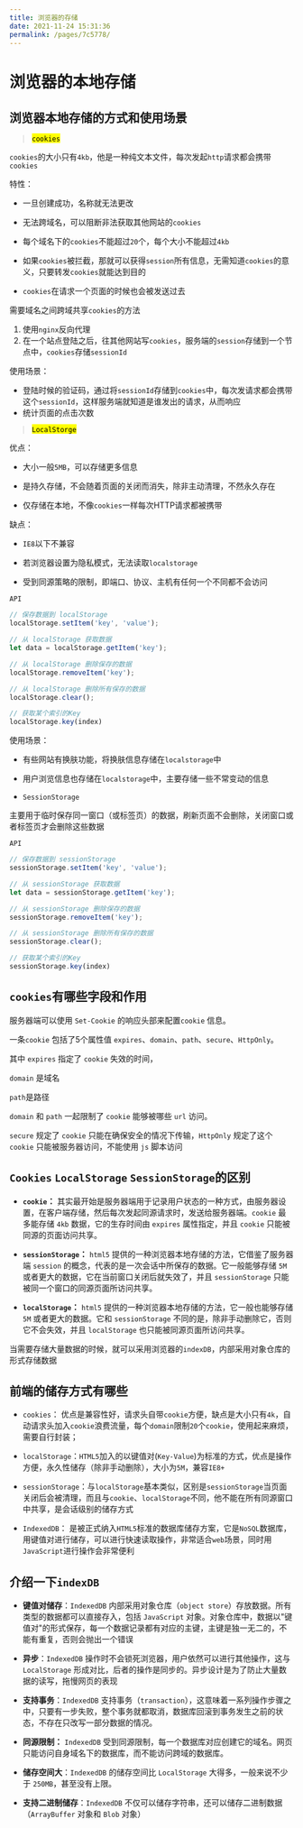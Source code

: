 ```yaml
---
title: 浏览器的存储
date: 2021-11-24 15:31:36
permalink: /pages/7c5778/
---
```





# 浏览器的本地存储

## 浏览器本地存储的方式和使用场景

> <mark>`cookies`</mark>

`cookies`的大小只有`4kb`，他是一种纯文本文件，每次发起`http`请求都会携带`cookies`

特性：

- 一旦创建成功，名称就无法更改
- 无法跨域名，可以阻断非法获取其他网站的`cookies`

- 每个域名下的`cookies`不能超过`20`个，每个大小不能超过`4kb`
- 如果`cookies`被拦截，那就可以获得`session`所有信息，无需知道`cookies`的意义，只要转发`cookies`就能达到目的

- `cookies`在请求一个页面的时候也会被发送过去

需要域名之间跨域共享`cookies`的方法

1. 使用`nginx`反向代理
2. 在一个站点登陆之后，往其他网站写`cookies`，服务端的`session`存储到一个节点中，`cookies`存储`sessionId`

使用场景：

- 登陆时候的验证码，通过将`sessionId`存储到`cookies`中，每次发请求都会携带这个`sessionId`，这样服务端就知道是谁发出的请求，从而响应
- 统计页面的点击次数



> <mark>`LocalStorge`</mark>

优点：

- 大小一般`5MB`，可以存储更多信息
- 是持久存储，不会随着页面的关闭而消失，除非主动清理，不然永久存在

- 仅存储在本地，不像`cookies`一样每次HTTP请求都被携带

缺点：

- `IE8`以下不兼容
- 若浏览器设置为隐私模式，无法读取`localstorage`

- 受到同源策略的限制，即端口、协议、主机有任何一个不同都不会访问

`API`

```javascript
// 保存数据到 localStorage
localStorage.setItem('key', 'value');

// 从 localStorage 获取数据
let data = localStorage.getItem('key');

// 从 localStorage 删除保存的数据
localStorage.removeItem('key');

// 从 localStorage 删除所有保存的数据
localStorage.clear();

// 获取某个索引的Key
localStorage.key(index)
```

使用场景：

- 有些网站有换肤功能，将换肤信息存储在`localstorage`中
- 用户浏览信息也存储在`localstorage`中，主要存储一些不常变动的信息

- `SessionStorage`

主要用于临时保存同一窗口（或标签页）的数据，刷新页面不会删除，关闭窗口或者标签页才会删除这些数据

`API`

```javascript
// 保存数据到 sessionStorage
sessionStorage.setItem('key', 'value');

// 从 sessionStorage 获取数据
let data = sessionStorage.getItem('key');

// 从 sessionStorage 删除保存的数据
sessionStorage.removeItem('key');

// 从 sessionStorage 删除所有保存的数据
sessionStorage.clear();

// 获取某个索引的Key
sessionStorage.key(index)
```

## `cookies`有哪些字段和作用

服务器端可以使用 `Set-Cookie` 的响应头部来配置`cookie` 信息。

一条`cookie` 包括了5个属性值 `expires`、`domain`、`path`、`secure`、`HttpOnly`。

其中 `expires` 指定了 `cookie` 失效的时间，

`domain` 是域名

`path`是路径

`domain` 和 `path` 一起限制了 `cookie` 能够被哪些 `url` 访问。

`secure` 规定了 `cookie` 只能在确保安全的情况下传输，`HttpOnly` 规定了这个 `cookie` 只能被服务器访问，不能使用 `js` 脚本访问

## `Cookies` `LocalStorage` `SessionStorage`的区别

- **`cookie`：** 其实最开始是服务器端用于记录用户状态的一种方式，由服务器设置，在客户端存储，然后每次发起同源请求时，发送给服务器端。`cookie` 最多能存储 `4kb` 数据，它的生存时间由 `expires` 属性指定，并且 `cookie` 只能被同源的页面访问共享。
- **`sessionStorage`：** `html5` 提供的一种浏览器本地存储的方法，它借鉴了服务器端 `session` 的概念，代表的是一次会话中所保存的数据。它一般能够存储 `5M`或者更大的数据，它在当前窗口关闭后就失效了，并且 `sessionStorage` 只能被同一个窗口的同源页面所访问共享。

- **`localStorage`：** `html5` 提供的一种浏览器本地存储的方法，它一般也能够存储 `5M` 或者更大的数据。它和 `sessionStorage` 不同的是，除非手动删除它，否则它不会失效，并且 `localStorage` 也只能被同源页面所访问共享。

当需要存储大量数据的时候，就可以采用浏览器的`indexDB`，内部采用对象仓库的形式存储数据



## 前端的储存方式有哪些

- `cookies`： 优点是兼容性好，请求头⾃带`cookie`⽅便，缺点是⼤⼩只有`4k`，⾃动请求头加⼊`cookie`浪费流量，每个`domain`限制`20`个`cookie`，使⽤起来麻烦，需要⾃⾏封装；
- `localStorage`：`HTML5`加⼊的以键值对(`Key-Value`)为标准的⽅式，优点是操作⽅便，永久性储存（除⾮⼿动删除），⼤⼩为`5M`，兼容`IE8+` 

- `sessionStorage`：与`localStorage`基本类似，区别是`sessionStorage`当⻚⾯关闭后会被清理，⽽且与`cookie`、`localStorage`不同，他不能在所有同源窗⼝中共享，是会话级别的储存⽅式
- `IndexedDB`： 是被正式纳⼊`HTML5`标准的数据库储存⽅案，它是`NoSQL`数据库，⽤键值对进⾏储存，可以进⾏快速读取操作，⾮常适合`web`场景，同时⽤`JavaScript`进⾏操作会⾮常便利

## 介绍一下`indexDB`

- **键值对储存**：`IndexedDB` 内部采用对象仓库（`object store`）存放数据。所有类型的数据都可以直接存入，包括 `JavaScript` 对象。对象仓库中，数据以"键值对"的形式保存，每一个数据记录都有对应的主键，主键是独一无二的，不能有重复，否则会抛出一个错误
- **异步**：`IndexedDB` 操作时不会锁死浏览器，用户依然可以进行其他操作，这与 `LocalStorage` 形成对比，后者的操作是同步的。异步设计是为了防止大量数据的读写，拖慢网页的表现

- **支持事务**：`IndexedDB` 支持事务（`transaction`），这意味着一系列操作步骤之中，只要有一步失败，整个事务就都取消，数据库回滚到事务发生之前的状态，不存在只改写一部分数据的情况。
- **同源限制：** `IndexedDB` 受到同源限制，每一个数据库对应创建它的域名。网页只能访问自身域名下的数据库，而不能访问跨域的数据库。

- **储存空间大**：`IndexedDB` 的储存空间比 `LocalStorage` 大得多，一般来说不少于 `250MB`，甚至没有上限。
- **支持二进制储存**：`IndexedDB` 不仅可以储存字符串，还可以储存二进制数据（`ArrayBuffer` 对象和 `Blob` 对象）
